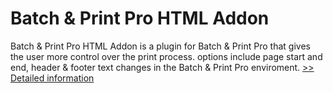 # Batch & Print Pro HTML Addon
Batch & Print Pro HTML Addon is a plugin for Batch & Print Pro that gives the user more control over the print process. options include page start and end, header & footer text changes in the Batch & Print Pro enviroment.
[>> Detailed information](https://secure.shareit.com/shareit/product.html?productid=300449417&affiliateid=200057808)